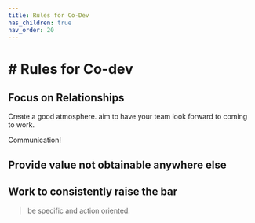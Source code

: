 ```yaml
---
title: Rules for Co-Dev
has_children: true
nav_order: 20
---
```


# # Rules for Co-dev

## Focus on Relationships

Create a good atmosphere. aim to have your team look forward to coming to work.

Communication!

## Provide value not obtainable anywhere else

## Work to consistently raise the bar

> be specific and action oriented.


